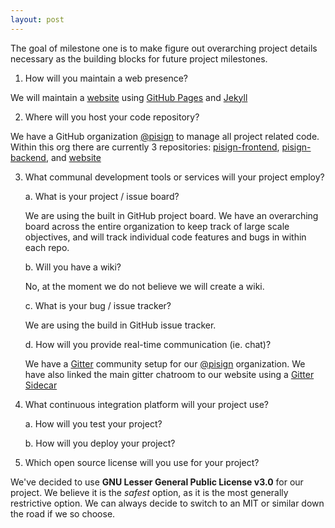 ```yaml
---
layout: post
---
```


The goal of milestone one is to make figure out overarching project details necessary as the building blocks for future project milestones.

1. How will you maintain a web presence?
  
  We will maintain a [website](https://pisign.github.io/website/) using [GitHub Pages](https://pages.github.com/) and [Jekyll](https://jekyllrb.com/)

2. Where will you host your code repository?

  We have a GitHub organization [@pisign](https://github.com/pisign) to manage all project related code. Within this org there are currently 3 repositories:
    [pisign-frontend](https://github.com/pisign/pisign-frontend),
    [pisign-backend](https://github.com/pisign/pisign-backend), and
    [website](https://github.com/pisign/website)

3. What communal development tools or services will your project employ?

    a. What is your project / issue board?
    
    We are using the built in GitHub project board. We have an overarching board across the entire organization to keep track of large scale objectives, and will track individual code features and bugs in within each repo.

    b. Will you have a wiki?
    
    No, at the moment we do not believe we will create a wiki.

    c. What is your bug / issue tracker?
    
    We are using the build in GitHub issue tracker.

    d. How will you provide real-time communication (ie. chat)?
    
    We have a [Gitter](gitter.im) community setup for our [@pisign](gitter.im/pisign) organization. We have also linked the main gitter chatroom to our website using a [Gitter Sidecar](https://sidecar.gitter.im/)

4. What continuous integration platform will your project use?

    a. How will you test your project?

    b. How will you deploy your project?

5. Which open source license will you use for your project?

  We've decided to use **GNU Lesser General Public License v3.0** for our project. We believe it is the *safest* option, as it is the most generally restrictive option. We can always decide to switch to an MIT or similar down the road if we so choose.

